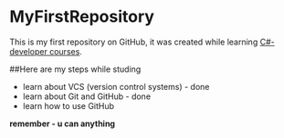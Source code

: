 # MyFirstRepository
This is my first repository on GitHub, it was created while learning [C#-developer courses](https://skillfactory.ru/csharp).

##Here are my steps while studing
* learn about VCS (version control systems) - done
* learn about Git and GitHub - done
* learn how to use GitHub

**remember - u can anything**
